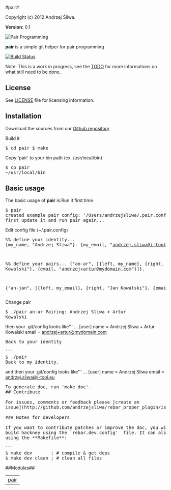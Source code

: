 

#pair#


Copyright (c) 2012 Andrzej Śliwa.

__Version:__ 0.1

![Pair Programming](https://raw.github.com/andrzejsliwa/pair/master/priv/pair_programming.jpg)

**pair** is a simple git helper for pair programming

[![Build Status](https://secure.travis-ci.org/andrzejsliwa/pair.png?branch=master)](http://travis-ci.org/andrzejsliwa/pair)

Note: This is a work in progress, see the
[TODO](http://github.com/andrzejsliwa/pair/blob/master/TODO.md) for more
informations on what still need to be done.

## License
See [LICENSE](http://github.com/andrzejsliwa/pair/blob/master/LICENSE) file for licensing information.

## Installation

Download the sources from our [Github repository](http://github.com/andrzejsliwa/pair)

Build it<pre>$ cd pair
$ make</pre>

Copy 'pair' to your bin path (ex. /usr/local/bin)<pre>$ cp pair ~/usr/local/bin</pre>

## Basic usage

The basic usage of **pair** is:Run it first time
<pre>$ pair
created example pair config: '/Users/andrzejsliwa/.pair.config'
first update it and run pair again...</pre>

Edit config file (~/.pair.config)<pre>%% define your identity...
{my_name,  "Andrzej Sliwa"}.
{my_email, "andrzej.sliwa@i-tool.eu"}.

%% define your pairs...
{"an-ar",  [{left, my_name}, {right, "Artur Kowalski"},
          {email, "andrzej+artur@mydomain.com"}]}.

{"an-jan", [{left, my_email}, {right, "Jan Kowalski"},
          {email, "andrzej+jan@mydomain.com"}]}.</pre>

Change pair<pre>$ ./pair an-ar
Pairing: Andrzej Sliwa + Artur Kowalski</pre>

then your .git/config looks like'''
...
[user]
	name = Andrzej Sliwa + Artur Kowalski
	email = andrzej+artur@mydomain.com
<pre>Back to your identity

```
$ ./pair
Back to my identity.</pre>

and then your .git/config looks like'''
...
[user]
	name = Andrzej Sliwa
	email = andrzej.sliwa@i-tool.eu
<pre>To generate doc, run 'make doc'.
## Contribute

For issues, comments or feedback please [create an
issue](http://github.com/andrzejsliwa/rebar_proper_plugin/issues).

### Notes for developers

If you want to contribute patches or improve the doc, you will need to
build hackney using the `rebar.dev.config'  file. It can also be built
using the **Makefile**:

```
$ make dev       ; # compile & get deps
$ make dev_clean ; # clean all files</pre>


##Modules##


<table width="100%" border="0" summary="list of modules">
<tr><td><a href="http://github.com/andrzejsliwa/pair/blob/master/doc/pair.md" class="module">pair</a></td></tr></table>

